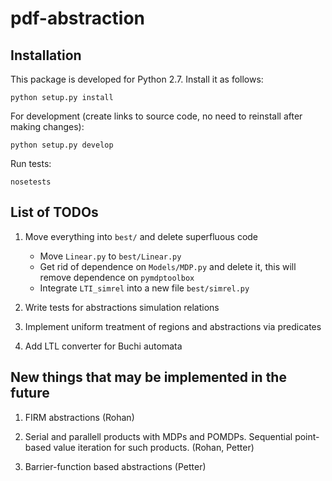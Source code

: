 # pdf-abstraction

## Installation

This package is developed for Python 2.7. Install it as follows:

	python setup.py install

For development (create links to source code, no need to reinstall after making changes):

	python setup.py develop

Run tests:

	nosetests

## List of TODOs

 1. Move everything into ```best/``` and delete superfluous code
    - Move ```Linear.py``` to ```best/Linear.py```
    - Get rid of dependence on ```Models/MDP.py``` and delete it, this will remove dependence on ```pymdptoolbox```
    - Integrate ```LTI_simrel``` into a new file ```best/simrel.py```

 2. Write tests for abstractions simulation relations

 3. Implement uniform treatment of regions and abstractions via predicates

 4. Add LTL converter for Buchi automata
 
## New things that may be implemented in the future

 1. FIRM abstractions (Rohan)
 
 2. Serial and parallell products with MDPs and POMDPs. Sequential point-based value iteration for such products. (Rohan, Petter)
 
 3. Barrier-function based abstractions (Petter)
